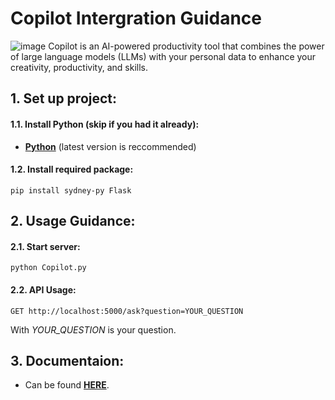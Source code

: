 
# Copilot Intergration Guidance
![image](https://i.imgur.com/60tizsS.png)
Copilot is an AI-powered productivity tool that combines the power of large language models (LLMs) with your personal data to enhance your creativity, productivity, and skills.
## 1. Set up project:

#### 1.1. Install Python (skip if you had it already):
- [**Python**](https://www.python.org/downloads/) (latest version is reccommended)

#### 1.2. Install required package:
```
pip install sydney-py Flask
```

## 2. Usage Guidance:

#### 2.1. Start server:
```
python Copilot.py
```

#### 2.2. API Usage:
```
GET http://localhost:5000/ask?question=YOUR_QUESTION
```
With *YOUR_QUESTION* is your question.


## 3. Documentaion:
- Can be found [**HERE**](https://github.com/vsakkas/sydney.py).
